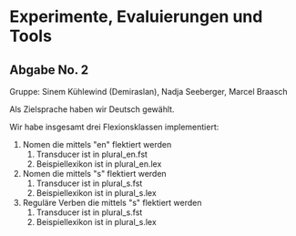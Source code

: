 # Experimente, Evaluierungen und Tools 
## Abgabe No. 2

Gruppe: Sinem Kühlewind (Demiraslan), Nadja Seeberger, Marcel Braasch

Als Zielsprache haben wir Deutsch gewählt.

Wir habe insgesamt drei Flexionsklassen implementiert:
1. Nomen die mittels "en" flektiert werden
    1. Transducer ist in plural_en.fst
    2. Beispiellexikon ist in plural_en.lex
2. Nomen die mittels "s" flektiert werden
    1. Transducer ist in plural_s.fst
    2. Beispiellexikon ist in plural_s.lex
3. Reguläre Verben die mittels "s" flektiert werden
    1. Transducer ist in plural_s.fst
    2. Beispiellexikon ist in plural_s.lex
    

